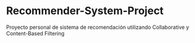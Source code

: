 # Recommender-System-Project
Proyecto personal de sistema de recomendación utilizando Collaborative y Content-Based Filtering
